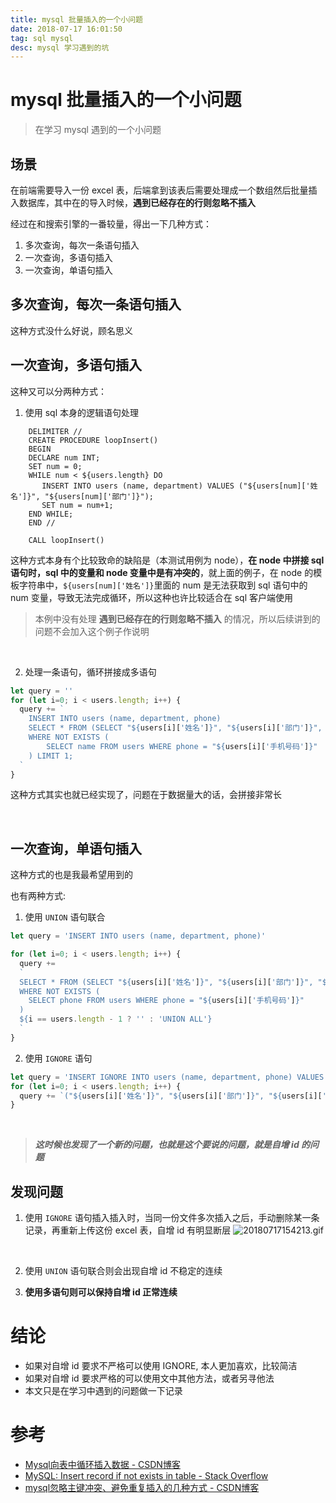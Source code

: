 ```yaml
---
title: mysql 批量插入的一个小问题
date: 2018-07-17 16:01:50
tag: sql mysql
desc: mysql 学习遇到的坑
---
```


# mysql 批量插入的一个小问题

> 在学习 mysql 遇到的一个小问题

## 场景

在前端需要导入一份 excel 表，后端拿到该表后需要处理成一个数组然后批量插入数据库，其中在的导入时候，**遇到已经存在的行则忽略不插入**

经过在和搜索引擎的一番较量，得出一下几种方式：

1. 多次查询，每次一条语句插入
2. 一次查询，多语句插入
3. 一次查询，单语句插入

## 多次查询，每次一条语句插入

这种方式没什么好说，顾名思义

## 一次查询，多语句插入

这种又可以分两种方式：
1. 使用 sql 本身的逻辑语句处理
```mysql
    DELIMITER //
    CREATE PROCEDURE loopInsert()
    BEGIN
    DECLARE num INT;
    SET num = 0;
    WHILE num < ${users.length} DO
       INSERT INTO users (name, department) VALUES ("${users[num]['姓名']}", "${users[num]['部门']}");
       SET num = num+1;
    END WHILE;
    END //

    CALL loopInsert()
```

这种方式本身有个比较致命的缺陷是（本测试用例为 node），**在 node 中拼接 sql 语句时，sql 中的变量和 node 变量中是有冲突的**，就上面的例子，在 node 的模板字符串中，`${users[num]['姓名']}`里面的 num 是无法获取到 sql 语句中的 num 变量，导致无法完成循环，所以这种也许比较适合在 sql 客户端使用
> 本例中没有处理 **遇到已经存在的行则忽略不插入** 的情况，所以后续讲到的问题不会加入这个例子作说明

<br>

2. 处理一条语句，循环拼接成多语句
```js
let query = ''
for (let i=0; i < users.length; i++) {
  query += `
    INSERT INTO users (name, department, phone)
    SELECT * FROM (SELECT "${users[i]['姓名']}", "${users[i]['部门']}", "${users[i]['手机号码']}") AS tmp
    WHERE NOT EXISTS (
        SELECT name FROM users WHERE phone = "${users[i]['手机号码']}"
    ) LIMIT 1;
  `
}
```

这种方式其实也就已经实现了，问题在于数据量大的话，会拼接非常长

<br>

## 一次查询，单语句插入

这种方式的也是我最希望用到的

也有两种方式:

1. 使用 `UNION` 语句联合
```js
let query = 'INSERT INTO users (name, department, phone)'

for (let i=0; i < users.length; i++) {
  query +=
  `
  SELECT * FROM (SELECT "${users[i]['姓名']}", "${users[i]['部门']}", "${users[i]['手机号码']}") AS tmp
  WHERE NOT EXISTS (
    SELECT phone FROM users WHERE phone = "${users[i]['手机号码']}"
  )
  ${i == users.length - 1 ? '' : 'UNION ALL'}
  `
}
```

2. 使用 `IGNORE` 语句
```js
let query = 'INSERT IGNORE INTO users (name, department, phone) VALUES '
for (let i=0; i < users.length; i++) {
  query += `("${users[i]['姓名']}", "${users[i]['部门']}", "${users[i]['手机号码']}")${i == users.length - 1 ? '' : ', '}`
}
```

<br>

> ***这时候也发现了一个新的问题，也就是这个要说的问题，就是自增 id 的问题***

## 发现问题

1. 使用 `IGNORE` 语句插入插入时，当同一份文件多次插入之后，手动删除某一条记录，再重新上传这份 excel 表，自增 id 有明显断层
![20180717154213.gif](http://blog-deepen-static.oss-cn-shenzhen.aliyuncs.com/img/20180717154213.gif)

<br>

2. 使用 `UNION` 语句联合则会出现自增 id 不稳定的连续

3. **使用多语句则可以保持自增 id 正常连续**

# 结论

- 如果对自增 id 要求不严格可以使用 IGNORE, 本人更加喜欢，比较简洁
- 如果对自增 id 要求严格的可以使用文中其他方法，或者另寻他法
- 本文只是在学习中遇到的问题做一下记录


# 参考

- [Mysql向表中循环插入数据 - CSDN博客](https://blog.csdn.net/ashic/article/details/46574865)
- [MySQL: Insert record if not exists in table - Stack Overflow](https://stackoverflow.com/questions/3164505/mysql-insert-record-if-not-exists-in-table)
- [mysql忽略主键冲突、避免重复插入的几种方式 - CSDN博客](https://blog.csdn.net/chivalrousli/article/details/51160731)